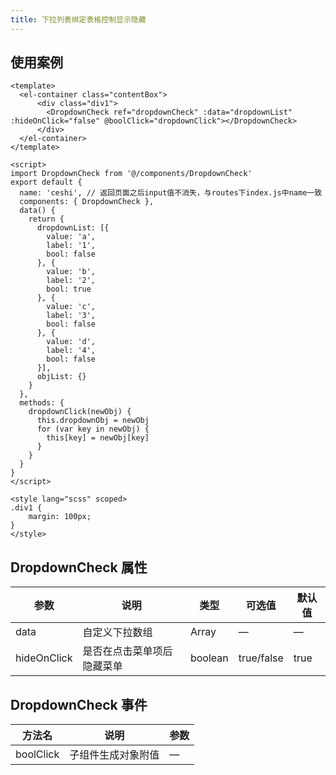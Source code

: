 ```yaml
---
title: 下拉列表绑定表格控制显示隐藏
---
```


## 使用案例

```vue
<template>
  <el-container class="contentBox">
      <div class="div1">
        <DropdownCheck ref="dropdownCheck" :data="dropdownList" :hideOnClick="false" @boolClick="dropdownClick"></DropdownCheck>
      </div>
  </el-container>
</template>

<script>
import DropdownCheck from '@/components/DropdownCheck'
export default {
  name: 'ceshi', // 返回页面之后input值不消失，与routes下index.js中name一致
  components: { DropdownCheck },
  data() {
    return {
      dropdownList: [{
        value: 'a',
        label: '1',
        bool: false
      }, {
        value: 'b',
        label: '2',
        bool: true
      }, {
        value: 'c',
        label: '3',
        bool: false
      }, {
        value: 'd',
        label: '4',
        bool: false
      }],
      objList: {}
    }
  },
  methods: {
    dropdownClick(newObj) {
      this.dropdownObj = newObj
      for (var key in newObj) {
        this[key] = newObj[key]
      }
    }
  }
}
</script>

<style lang="scss" scoped>
.div1 {
    margin: 100px;
}
</style>
```

## DropdownCheck 属性

| 参数           | 说明                       | 类型    | 可选值          | 默认值  |
| -------------- | -------------------------- | ------- | --------------- | ------- |
| data        | 自定义下拉数组               | Array  | —               | —       |
| hideOnClick     | 是否在点击菜单项后隐藏菜单	    | boolean  | true/false             | true       |

## DropdownCheck 事件

| 方法名       | 说明                                                         | 参数 |
| ------------ | ------------------------------------------------------------ | ---- |
| boolClick | 子组件生成对象附值 | —    |

